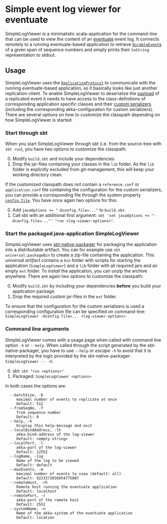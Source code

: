 Simple event log viewer for eventuate
=====================================

SimpleLogViewer is a minimalistic scala-application for the command-line that can be used to view the
content of an [eventuate](https://github.com/RBMHTechnology/eventuate) event log. It connects remotely to a running
eventuate-based application to retrieve 
[`DurableEvent`s](http://rbmhtechnology.github.io/eventuate/latest/api/index.html#com.rbmhtechnology.eventuate.DurableEvent)
of a given span of sequence numbers and simply prints their `toString` representation to stdout.

Usage
-----
SimpleLogViewer uses
the [`ReplicationProtocol`](http://rbmhtechnology.github.io/eventuate/latest/api/index.html#com.rbmhtechnology.eventuate.ReplicationProtocol$)
to communicate with the running eventuate-based application, so it basically looks like just another replication-client.
To enable SimpleLogViewer to deserialize the 
[payload](http://rbmhtechnology.github.io/eventuate/latest/api/index.html#com.rbmhtechnology.eventuate.DurableEvent@payload:Any)
of a replicated event it needs to have access to the class-definitions of corresponding application specific classes
and their [custom serializers](http://rbmhtechnology.github.io/eventuate/reference/event-sourcing.html#custom-event-serialization) 
(including the corresponding akka-configuration for custom serializers). There are several options on 
how to customize the classpath depending on how SimpleLogViewer is started.

### Start through sbt

When you start SimpleLogViewer through sbt (i.e. from the source-tree with `sbt run`), you have two options to customize the classpath:

0. Modify `build.sbt` and include your dependencies.
0. Drop the jar-files containing your classes in the `lib` folder. As the `lib` folder is explicitly excluded from
   git-management, this will keep your working directory clean.
   
If the customized classpath does not contain a `reference.conf` or `application.conf` file containing the
configuration for the custom serializers, you can provide a corresponding file through the system property 
[`config.file`](https://github.com/typesafehub/config#standard-behavior). You have once again two options for this:

0. Add `javaOptions += "-Dconfig.file=..."` to `build.sbt`.
0. Call sbt with an additional first argument: `sbt 'set javaOptions += "-Dconfig.file=..."' "run <log-viewer-options>"`.

### Start the packaged java-application SimpleLogViewer

SimpleLogViewer uses [sbt-native-packager](https://github.com/sbt/sbt-native-packager) for packaging
the application into a distributable artifact. You can for example use `sbt universal:packageBin` to 
create a zip-file containing the application. This *universal artifact* contains a `bin` folder with
scripts for starting the application (`SimpleLogViewer`) and a `lib` folder with all required jars and an empty `ext` folder.
To _install_ the application, you can unzip the archive anywhere.
There are again two options to customize the classpath:

0. Modify `build.sbt` by including your dependencies **before** you build your application package.
0. Drop the required *custom* jar-files in the `ext` folder.
   
To ensure that the configuration for the custom serializers is used a corresponding configuration file can
be specified on command-line: `SimpleLogViewer -Dconfig.file=... <log-viewer-options>`

### Command line arguments

SimpleLogViewer comes with a usage page when called with command line option `-h` or `--help`. When
called through the script generated by the sbt-native-packager, you have to use `--help` or *escape* `-h` 
to avoid that it is interpreted by the logic provided by the sbt-native-packager: `SimpleLogViewer -- -h`:

0. sbt: `sbt "run <options>"`
0. Packaged: `SimpleLogViewer <options>`

In both cases the options are:

```
  --batchSize, -b
     maximal number of events to replicate at once
     Default: 512
  --fromSeqNo, -f
     from sequence number
     Default: 0
  --help, -h
     Display this help-message and exit
  --localBindAddress, -lh
     akka-bind-address of the log-viewer
     Default: <empty string>
  --localPort, -l
     akka-port of the log-viewer
     Default: 12552
  --logName, -log
     Name of the log to be viewed
     Default: default
  --maxEvents, -m
     maximal number of events to view (default: all)
     Default: 9223372036854775807
  --remoteHost, -rh
     Remote host running the eventuate application
     Default: localhost
  --remotePort, -r
     akka-port of the remote host
     Default: 2552
  --systemName, -n
     Name of the akka-system of the eventuate application
     Default: location
```
